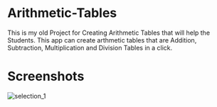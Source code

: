 # Arithmetic-Tables
This is my old Project for Creating Arithmetic Tables that will help the Students. This app can create arthmetic tables that are Addition, Subtraction, Multiplication and Division Tables in a click.

# Screenshots
![selection_1](https://user-images.githubusercontent.com/121479325/216755716-84c3debd-535c-47c5-9625-6d59d37cbb63.png)
